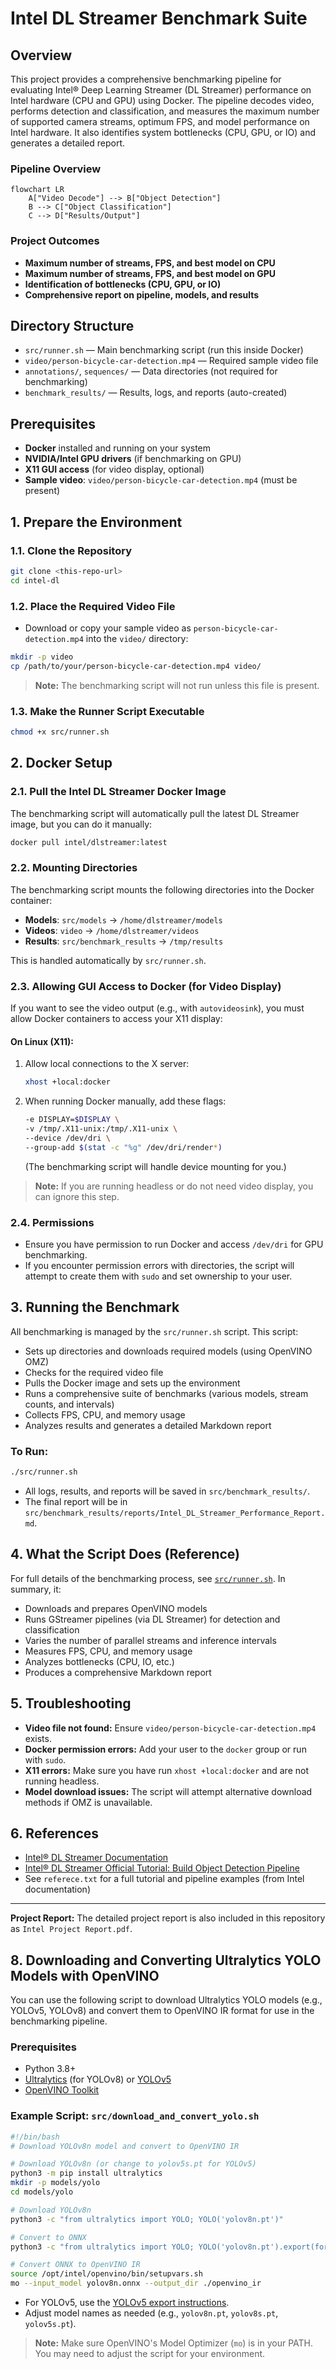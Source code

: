 # Intel DL Streamer Benchmark Suite

## Overview

This project provides a comprehensive benchmarking pipeline for evaluating Intel® Deep Learning Streamer (DL Streamer) performance on Intel hardware (CPU and GPU) using Docker. The pipeline decodes video, performs detection and classification, and measures the maximum number of supported camera streams, optimum FPS, and model performance on Intel hardware. It also identifies system bottlenecks (CPU, GPU, or IO) and generates a detailed report.

### Pipeline Overview

```mermaid
flowchart LR
    A["Video Decode"] --> B["Object Detection"]
    B --> C["Object Classification"]
    C --> D["Results/Output"]
```

### Project Outcomes
- **Maximum number of streams, FPS, and best model on CPU**
- **Maximum number of streams, FPS, and best model on GPU**
- **Identification of bottlenecks (CPU, GPU, or IO)**
- **Comprehensive report on pipeline, models, and results**

## Directory Structure

- `src/runner.sh` — Main benchmarking script (run this inside Docker)
- `video/person-bicycle-car-detection.mp4` — Required sample video file
- `annotations/`, `sequences/` — Data directories (not required for benchmarking)
- `benchmark_results/` — Results, logs, and reports (auto-created)

## Prerequisites

- **Docker** installed and running on your system
- **NVIDIA/Intel GPU drivers** (if benchmarking on GPU)
- **X11 GUI access** (for video display, optional)
- **Sample video**: `video/person-bicycle-car-detection.mp4` (must be present)

## 1. Prepare the Environment

### 1.1. Clone the Repository
```bash
git clone <this-repo-url>
cd intel-dl
```

### 1.2. Place the Required Video File
- Download or copy your sample video as `person-bicycle-car-detection.mp4` into the `video/` directory:

```bash
mkdir -p video
cp /path/to/your/person-bicycle-car-detection.mp4 video/
```

> **Note:** The benchmarking script will not run unless this file is present.

### 1.3. Make the Runner Script Executable

```bash
chmod +x src/runner.sh
```

## 2. Docker Setup

### 2.1. Pull the Intel DL Streamer Docker Image

The benchmarking script will automatically pull the latest DL Streamer image, but you can do it manually:

```bash
docker pull intel/dlstreamer:latest
```

### 2.2. Mounting Directories

The benchmarking script mounts the following directories into the Docker container:

- **Models**: `src/models` → `/home/dlstreamer/models`
- **Videos**: `video` → `/home/dlstreamer/videos`
- **Results**: `src/benchmark_results` → `/tmp/results`

This is handled automatically by `src/runner.sh`.

### 2.3. Allowing GUI Access to Docker (for Video Display)

If you want to see the video output (e.g., with `autovideosink`), you must allow Docker containers to access your X11 display:

#### On Linux (X11):

1. Allow local connections to the X server:
   ```bash
   xhost +local:docker
   ```
2. When running Docker manually, add these flags:
   ```bash
   -e DISPLAY=$DISPLAY \
   -v /tmp/.X11-unix:/tmp/.X11-unix \
   --device /dev/dri \
   --group-add $(stat -c "%g" /dev/dri/render*)
   ```
   (The benchmarking script will handle device mounting for you.)

> **Note:** If you are running headless or do not need video display, you can ignore this step.

### 2.4. Permissions

- Ensure you have permission to run Docker and access `/dev/dri` for GPU benchmarking.
- If you encounter permission errors with directories, the script will attempt to create them with `sudo` and set ownership to your user.

## 3. Running the Benchmark

All benchmarking is managed by the `src/runner.sh` script. This script:
- Sets up directories and downloads required models (using OpenVINO OMZ)
- Checks for the required video file
- Pulls the Docker image and sets up the environment
- Runs a comprehensive suite of benchmarks (various models, stream counts, and intervals)
- Collects FPS, CPU, and memory usage
- Analyzes results and generates a detailed Markdown report

### To Run:

```bash
./src/runner.sh
```

- All logs, results, and reports will be saved in `src/benchmark_results/`.
- The final report will be in `src/benchmark_results/reports/Intel_DL_Streamer_Performance_Report.md`.

## 4. What the Script Does (Reference)

For full details of the benchmarking process, see [`src/runner.sh`](src/runner.sh). In summary, it:
- Downloads and prepares OpenVINO models
- Runs GStreamer pipelines (via DL Streamer) for detection and classification
- Varies the number of parallel streams and inference intervals
- Measures FPS, CPU, and memory usage
- Analyzes bottlenecks (CPU, IO, etc.)
- Produces a comprehensive Markdown report

## 5. Troubleshooting

- **Video file not found:** Ensure `video/person-bicycle-car-detection.mp4` exists.
- **Docker permission errors:** Add your user to the `docker` group or run with `sudo`.
- **X11 errors:** Make sure you have run `xhost +local:docker` and are not running headless.
- **Model download issues:** The script will attempt alternative download methods if OMZ is unavailable.

## 6. References

- [Intel® DL Streamer Documentation](https://www.intel.com/content/www/us/en/developer/tools/dl-streamer/overview.html)
- [Intel® DL Streamer Official Tutorial: Build Object Detection Pipeline](https://dlstreamer.github.io/get_started/tutorial.html#exercise-1-build-object-detection-pipeline)
- See `referece.txt` for a full tutorial and pipeline examples (from Intel documentation)

---

**Project Report:**
The detailed project report is also included in this repository as `Intel Project Report.pdf`.

## 8. Downloading and Converting Ultralytics YOLO Models with OpenVINO

You can use the following script to download Ultralytics YOLO models (e.g., YOLOv5, YOLOv8) and convert them to OpenVINO IR format for use in the benchmarking pipeline.

### Prerequisites
- Python 3.8+
- [Ultralytics](https://github.com/ultralytics/ultralytics) (for YOLOv8) or [YOLOv5](https://github.com/ultralytics/yolov5)
- [OpenVINO Toolkit](https://docs.openvino.ai/latest/openvino_docs_install_guides_installing_openvino_linux.html)

### Example Script: `src/download_and_convert_yolo.sh`

```bash
#!/bin/bash
# Download YOLOv8n model and convert to OpenVINO IR

# Download YOLOv8n (or change to yolov5s.pt for YOLOv5)
python3 -m pip install ultralytics
mkdir -p models/yolo
cd models/yolo

# Download YOLOv8n
python3 -c "from ultralytics import YOLO; YOLO('yolov8n.pt')"

# Convert to ONNX
python3 -c "from ultralytics import YOLO; YOLO('yolov8n.pt').export(format='onnx')"

# Convert ONNX to OpenVINO IR
source /opt/intel/openvino/bin/setupvars.sh
mo --input_model yolov8n.onnx --output_dir ./openvino_ir
```

- For YOLOv5, use the [YOLOv5 export instructions](https://github.com/ultralytics/yolov5/wiki/Export-OpenVINO).
- Adjust model names as needed (e.g., `yolov8n.pt`, `yolov8s.pt`, `yolov5s.pt`).

> **Note:** Make sure OpenVINO's Model Optimizer (`mo`) is in your PATH. You may need to adjust the script for your environment.
